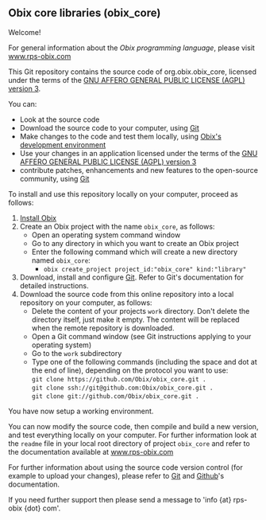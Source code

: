<h2>Obix core libraries (obix_core)</h2>

<p>Welcome!</p>

<p>For general information about the <em>Obix programming language</em>, please visit <a href="http://www.rps-obix.com">www.rps-obix.com</a></p>

<p>This Git repository contains the source code of org.obix.obix_core, licensed under the terms of the <a href="http://www.gnu.org/licenses/agpl.html">GNU AFFERO GENERAL PUBLIC LICENSE (AGPL) version 3</a>.</p>

<p>You can:</p>
<ul>
  <li>Look at the source code</li>
  <li>Download the source code to your computer, using <a href="http://git-scm.com/">Git</a></li>
  <li>Make changes to the code and test them locally, using <a href="http://www.rps-obix.com/downloads/system/installation.html">Obix's development environment</a></li>
  <li>Use your changes in an application licensed under the terms of the <a href="http://www.gnu.org/licenses/agpl.html">GNU AFFERO GENERAL PUBLIC LICENSE (AGPL) version 3</a></li>
  <li>contribute patches, enhancements and new features to the open-source community, using <a href="http://git-scm.com/">Git</a></li>
</ul>

<p> To install and use this repository locally on your computer, proceed as follows:</p>

<ol>
  <li><a href="http://www.rps-obix.com/downloads/system/installation.html">Install Obix</a></li>

  <li>Create an Obix project with the name <code>obix_core</code>, as follows:
    <ul>
      <li>Open an operating system command window</li>
      <li>Go to any directory in which you want to create an Obix project</li>
      <li>Enter the following command which will create a new directory named <code>obix_core</code>:
        <ul>
          <li>
          	<code>obix create_project project_id:"obix_core" kind:"library"</code>
          </li>
        </ul>
      </li>
    </ul>
  </li>

  <li>Download, install and configure <a href="http://git-scm.com/">Git</a>. Refer to Git's documentation for detailed instructions.</li>

  <li>Download the source code from this online repository into a local repository on your computer, as follows:
    <ul>
      <li>Delete the content of your projects <code>work</code> directory. Don't delete the directory itself, just make it empty. The content will be replaced when the remote repository is downloaded.</li>
      <li>Open a Git command window (see Git instructions applying to your operating system)</li>
      <li>Go to the <code>work</code> subdirectory</li>
      <li>Type one of the following commands (including the space and dot at the end of line), depending on the protocol you want to use:<br />
        <code>git clone https://github.com/Obix/obix_core.git .</code><br />
        <code>git clone ssh://git@github.com:Obix/obix_core.git .</code><br />
        <code>git clone git://github.com/Obix/obix_core.git .</code>
      </li>
    </ul>
  </li>
</ol>

<p>You have now setup a working environment.</p>
<p> You can now modify the source code, then compile and build a new version, and test everything locally on your computer. For further information look at the <code>readme</code> file in your local root directory of project <code>obix_core</code> and refer to the documentation available at <a href="http://www.rps-obix.com">www.rps-obix.com</a></p>
<p>For further information about using the source code version control (for example to upload your changes), please refer to <a href="http://git-scm.com/">Git</a> and <a href="https://github.com/">Github</a>'s  documentation.</p>

<!--
<p>If you want to use your modified version of the Obix core in one of your applications then:</p>
<ul>
  <li>Modify the path to file <code>obix.oar</code> which is defined in file <code>work/obix/lib/file_list.txt</code> of your application</li>
  <li>Modify the path to file <code>obix.jar</code> which is defined in file <code>work/java/lib/file_list.txt</code> of your application</li>
</ul>
-->

<p>If you need further support then please send a message to 'info {at} rps-obix {dot} com'.</p>
